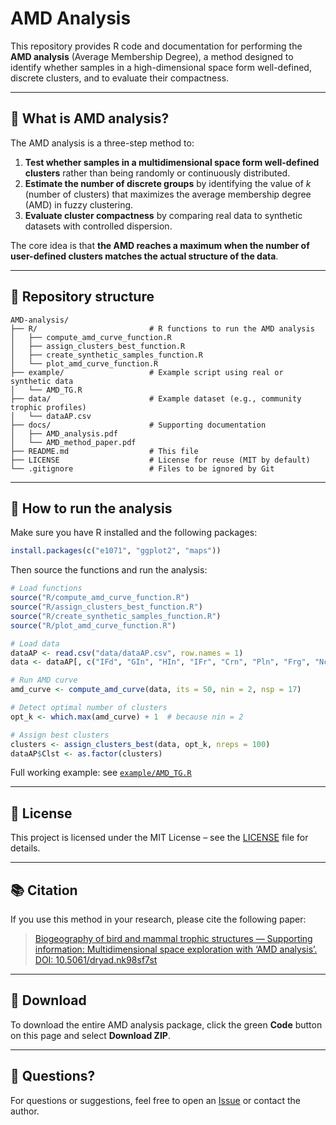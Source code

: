 # AMD Analysis

This repository provides R code and documentation for performing the **AMD analysis** (Average Membership Degree), a method designed to identify whether samples in a high-dimensional space form well-defined, discrete clusters, and to evaluate their compactness.


---

## 🧠 What is AMD analysis?

The AMD analysis is a three-step method to:

1. **Test whether samples in a multidimensional space form well-defined clusters** rather than being randomly or continuously distributed.
2. **Estimate the number of discrete groups** by identifying the value of *k* (number of clusters) that maximizes the average membership degree (AMD) in fuzzy clustering.
3. **Evaluate cluster compactness** by comparing real data to synthetic datasets with controlled dispersion.

The core idea is that **the AMD reaches a maximum when the number of user-defined clusters matches the actual structure of the data**.

---

## 📁 Repository structure

```
AMD-analysis/
├── R/                         # R functions to run the AMD analysis
│   ├── compute_amd_curve_function.R
│   ├── assign_clusters_best_function.R
│   ├── create_synthetic_samples_function.R
│   └── plot_amd_curve_function.R
├── example/                   # Example script using real or synthetic data
│   └── AMD_TG.R
├── data/                      # Example dataset (e.g., community trophic profiles)
│   └── dataAP.csv
├── docs/                      # Supporting documentation
│   ├── AMD_analysis.pdf
│   └── AMD_method_paper.pdf
├── README.md                  # This file
├── LICENSE                    # License for reuse (MIT by default)
└── .gitignore                 # Files to be ignored by Git
```

---

## 🚀 How to run the analysis

Make sure you have R installed and the following packages:
```r
install.packages(c("e1071", "ggplot2", "maps"))
```

Then source the functions and run the analysis:
```r
# Load functions
source("R/compute_amd_curve_function.R")
source("R/assign_clusters_best_function.R")
source("R/create_synthetic_samples_function.R")
source("R/plot_amd_curve_function.R")

# Load data
dataAP <- read.csv("data/dataAP.csv", row.names = 1)
data <- dataAP[, c("IFd", "GIn", "HIn", "IFr", "Crn", "Pln", "Frg", "Nct", "Grn")]

# Run AMD curve
amd_curve <- compute_amd_curve(data, its = 50, nin = 2, nsp = 17)

# Detect optimal number of clusters
opt_k <- which.max(amd_curve) + 1  # because nin = 2

# Assign best clusters
clusters <- assign_clusters_best(data, opt_k, nreps = 100)
dataAP$Clst <- as.factor(clusters)
```

Full working example: see [`example/AMD_TG.R`](example/AMD_TG.R)

---

## 📄 License

This project is licensed under the MIT License – see the [LICENSE](LICENSE) file for details.

---

## 📚 Citation

If you use this method in your research, please cite the following paper:

> [Biogeography of bird and mammal trophic structures — Supporting information: Multidimensional space exploration with ‘AMD analysis’. DOI: 10.5061/dryad.nk98sf7st](https://doi.org/10.5061/dryad.nk98sf7st)

---

## 🔽 Download

To download the entire AMD analysis package, click the green **Code** button on this page and select **Download ZIP**.

---

## 💬 Questions?

For questions or suggestions, feel free to open an [Issue](https://github.com/mmendoza1967/AMD-analysis/issues) or contact the author.
